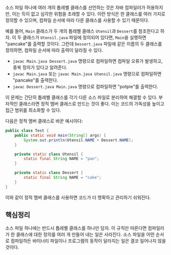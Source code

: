 소스 파일 하나에 여러 개의 톱레벨 클래스를 선언하는 것은 자바 컴파일러가 허용하지만, 이는 득이 없고 심각한 위험을 초래할 수 있다. 이런 방식은 한 클래스를 여러 가지로 정의할 수 있으며, 컴파일 순서에 따라 다른 클래스를 사용할 수 있기 때문이다.

예를 들어, `Main` 클래스가 두 개의 톱레벨 클래스 `Utensil`과 `Dessert`를 참조한다고 하자. 이 두 클래스가 `Utensil.java` 파일에 정의되어 있다면, `Main`을 실행하면 "pancake"를 출력할 것이다. 그런데 `Dessert.java` 파일에 같은 이름의 두 클래스를 정의하면, 컴파일 순서에 따라 출력이 달라질 수 있다.

- `javac Main.java Dessert.java` 명령으로 컴파일하면 컴파일 오류가 발생하고, 중복 정의가 있다고 알려준다.
- `javac Main.java` 또는 `javac Main.java Utensil.java` 명령으로 컴파일하면 "pancake"를 출력한다.
- `javac Dessert.java Main.java` 명령으로 컴파일하면 "potpie"를 출력한다.

이 문제는 간단히 톱레벨 클래스를 각기 다른 소스 파일로 분리하여 해결할 수 있다. 부차적인 클래스라면 정적 멤버 클래스로 만드는 것이 좋다. 이는 코드의 가독성을 높이고 접근 범위를 최소화할 수 있다.

다음은 정적 멤버 클래스로 바꾼 예시이다:

```java
public class Test {
    public static void main(String[] args) {
        System.out.println(Utensil.NAME + Dessert.NAME);
    }

    private static class Utensil {
        static final String NAME = "pan";
    }

    private static class Dessert {
        static final String NAME = "cake";
    }
}
```

이와 같이 정적 멤버 클래스를 사용하면 코드가 더 명확하고 관리하기 쉬워진다.

## 핵심정리
소스 파일 하나에는 반드시 톱레벨 클래스를 하나만 담자. 이 규칙만 따른다면 컴파일러가 한 클래스에 대한 정의를 여러 개 만들어 내는 일은 사라진다.
소스 파일을 어떤 순서로 컴파일하든 바이너리 파일이나 프로그램의 동작이 달라지는 일은 결코 일어나지 않을 것이다.